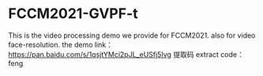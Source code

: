 # FCCM2021-GVPF-t
This is the video processing demo we provide for FCCM2021. also for video face-resolution.
the demo link：https://pan.baidu.com/s/1qsjtYMci2pJL_eUSfj5Ivg 
提取码 extract code：feng 
